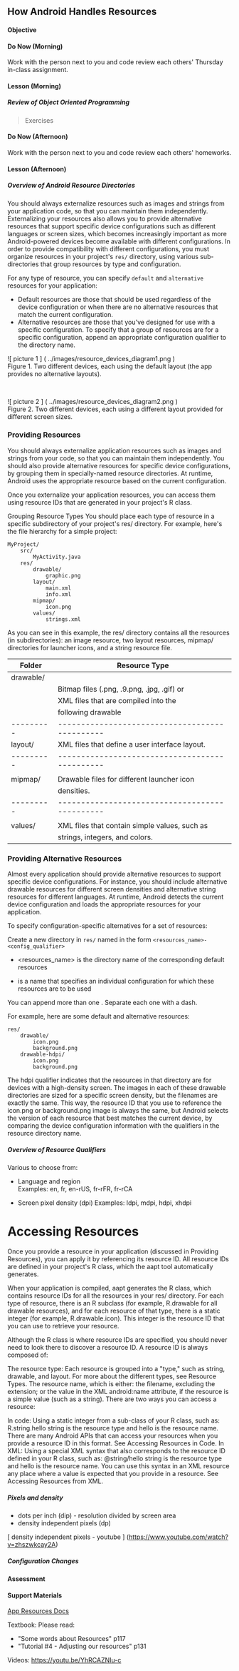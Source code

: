 ## How Android Handles Resources

#### Objective

#### Do Now (Morning)

Work with the person next to you and code review each others' Thursday in-class assignment.

#### Lesson (Morning)

##### Review of Object Oriented Programming

> Exercises

#### Do Now (Afternoon)

Work with the person next to you and code review each others' homeworks.

#### Lesson (Afternoon)

##### Overview of Android Resource Directories


You should always externalize resources such as images and strings from your application code, so that you can maintain them independently. Externalizing your resources also allows you to provide alternative resources that support specific device configurations such as different languages or screen sizes, which becomes increasingly important as more Android-powered devices become available with different configurations. In order to provide compatibility with different configurations, you must organize resources in your project's `res/` directory, using various sub-directories that group resources by type and configuration.


For any type of resource, you can specify `default` and `alternative` resources for your application:

- Default resources are those that should be used regardless of the device configuration or when there are no alternative resources that match the current configuration.
- Alternative resources are those that you've designed for use with a specific configuration. To specify that a group of resources are for a specific configuration, append an appropriate configuration qualifier to the directory name.

![ picture 1 ] ( ../images/resource_devices_diagram1.png )
<br />
Figure 1. Two different devices, each using the default layout (the app provides no alternative layouts).


<br />

![ picture 2 ] ( ../images/resource_devices_diagram2.png )
<br />
Figure 2. Two different devices, each using a different layout provided for different screen sizes.


### Providing Resources
You should always externalize application resources such as images and strings from your code, so that you can maintain them independently. You should also provide alternative resources for specific device configurations, by grouping them in specially-named resource directories. At runtime, Android uses the appropriate resource based on the current configuration.

Once you externalize your application resources, you can access them using resource IDs that are generated in your project's R class. 

Grouping Resource Types
You should place each type of resource in a specific subdirectory of your project's res/ directory. For example, here's the file hierarchy for a simple project:

```
MyProject/
    src/  
        MyActivity.java  
    res/
        drawable/  
            graphic.png  
        layout/  
            main.xml
            info.xml
        mipmap/  
            icon.png 
        values/  
            strings.xml 
```

As you can see in this example, the res/ directory contains all the resources (in subdirectories): an image resource, two layout resources, mipmap/ directories for launcher icons, and a string resource file. 


| Folder    | Resource Type                                  |
|-----------|------------------------------------------------|
| drawable/	|                                                |
|           |  Bitmap files (.png, .9.png, .jpg, .gif) or    |
|           |  XML files that are compiled into the          |
|           |    following drawable                          |
| --------- | ---------------------------------------------- |
| layout/   | XML files that define a user interface layout. |
| --------- | ---------------------------------------------- |
|           |                                                |
| mipmap/	| Drawable files for different launcher icon     |
|           | densities.                                     |
| --------- | ---------------------------------------------- |
|           |                                                |
| values/   | XML files that contain simple values, such as  |
|           | strings, integers, and colors.                 |


### Providing Alternative Resources

Almost every application should provide alternative resources to support specific device configurations. For instance, you should include alternative drawable resources for different screen densities and alternative string resources for different languages. At runtime, Android detects the current device configuration and loads the appropriate resources for your application.

To specify configuration-specific alternatives for a set of resources:

Create a new directory in `res/` named in the form `<resources_name>-<config_qualifier>`

- <resources_name> is the directory name of the corresponding default resources

- <qualifier> is a name that specifies an individual configuration for which these resources are to be used 

You can append more than one <qualifier>. Separate each one with a dash.

For example, here are some default and alternative resources:

```
res/
    drawable/   
        icon.png
        background.png    
    drawable-hdpi/  
        icon.png
        background.png  
```

The hdpi qualifier indicates that the resources in that directory are for devices with a high-density screen. The images in each of these drawable directories are sized for a specific screen density, but the filenames are exactly the same. This way, the resource ID that you use to reference the icon.png or background.png image is always the same, but Android selects the version of each resource that best matches the current device, by comparing the device configuration information with the qualifiers in the resource directory name.

##### Overview of Resource Qualifiers

Various to choose from:
- Language and region	
  Examples: en, fr, en-rUS, fr-rFR, fr-rCA

- Screen pixel density (dpi)
  Examples: ldpi, mdpi, hdpi, xhdpi

# Accessing Resources
Once you provide a resource in your application (discussed in Providing Resources), you can apply it by referencing its resource ID. All resource IDs are defined in your project's R class, which the aapt tool automatically generates.

When your application is compiled, aapt generates the R class, which contains resource IDs for all the resources in your res/ directory. For each type of resource, there is an R subclass (for example, R.drawable for all drawable resources), and for each resource of that type, there is a static integer (for example, R.drawable.icon). This integer is the resource ID that you can use to retrieve your resource.


Although the R class is where resource IDs are specified, you should never need to look there to discover a resource ID. A resource ID is always composed of:

The resource type: Each resource is grouped into a "type," such as string, drawable, and layout. For more about the different types, see Resource Types.
The resource name, which is either: the filename, excluding the extension; or the value in the XML android:name attribute, if the resource is a simple value (such as a string).
There are two ways you can access a resource:

In code: Using a static integer from a sub-class of your R class, such as:
R.string.hello
string is the resource type and hello is the resource name. There are many Android APIs that can access your resources when you provide a resource ID in this format. See Accessing Resources in Code.
In XML: Using a special XML syntax that also corresponds to the resource ID defined in your R class, such as:
@string/hello
string is the resource type and hello is the resource name. You can use this syntax in an XML resource any place where a value is expected that you provide in a resource. See Accessing Resources from XML.


##### Pixels and density

- dots per inch (dip) - resolution divided by screen area
- density independent pixels (dp)

[ density independent pixels - youtube ] (https://www.youtube.com/watch?v=zhszwkcay2A)


##### Configuration Changes

#### Assessment

#### Support Materials

[App Resources Docs](http://developer.android.com/guide/topics/resources/index.html)

Textbook: Please read:
- "Some words about Resources" p117
- "Tutorial #4 - Adjusting our resources" p131

Videos: https://youtu.be/YhRCAZNIu-c
